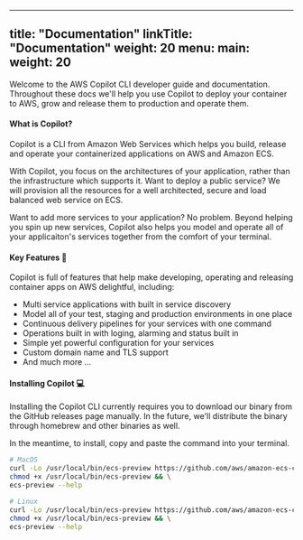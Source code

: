 
---
title: "Documentation"
linkTitle: "Documentation"
weight: 20
menu:
  main:
    weight: 20
---

Welcome to the AWS Copilot CLI developer guide and documentation. Throughout these docs we'll help you use Copilot to 
deploy your container to AWS, grow and release them to production and operate them.

#### What is Copilot?

Copilot is a CLI from Amazon Web Services which helps you build, release and operate your containerized applications on AWS and Amazon ECS.

With Copilot, you focus on the architectures of your application, rather than the infrastructure which supports it. 
Want to deploy a public service? We will provision all the resources for a well architected, secure and load balanced web service on ECS.

Want to add more services to your application? No problem. Beyond helping you spin up new services, 
Copilot also helps you model and operate all of your applicaiton's services together from the comfort of your terminal.

#### Key Features 🔑

Copilot is full of features that help make developing, operating and releasing container apps on AWS delightful, including:
* Multi service applications with built in service discovery
* Model all of your test, staging and production environments in one place
* Continuous delivery pipelines for your services with one command
* Operations built in with loging, alarming and status built in
* Simple yet powerful configuration for your services
* Custom domain name and TLS support
* And much more ...

#### Installing Copilot 💻
Installing the Copilot CLI currently requires you to download our binary from the GitHub releases page manually. 
In the future, we'll distribute the binary through homebrew and other binaries as well.

In the meantime, to install, copy and paste the command into your terminal.

```bash
# MacOS
curl -Lo /usr/local/bin/ecs-preview https://github.com/aws/amazon-ecs-cli-v2/releases/download/v0.0.9/ecs-preview-darwin-v0.0.9 && \
chmod +x /usr/local/bin/ecs-preview && \
ecs-preview --help
```
```bash
# Linux
curl -Lo /usr/local/bin/ecs-preview https://github.com/aws/amazon-ecs-cli-v2/releases/download/v0.0.9/ecs-preview-linux-v0.0.9 && \
chmod +x /usr/local/bin/ecs-preview && \
ecs-preview --help
```